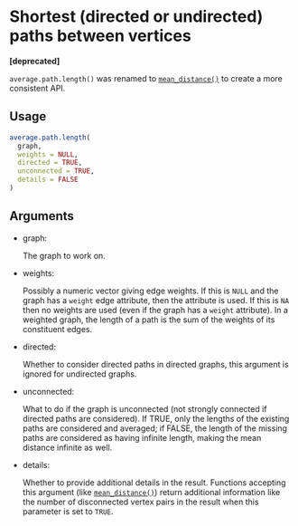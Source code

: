 # Shortest (directed or undirected) paths between vertices

**\[deprecated\]**

`average.path.length()` was renamed to
[`mean_distance()`](https://r.igraph.org/reference/distances.md) to
create a more consistent API.

## Usage

``` r
average.path.length(
  graph,
  weights = NULL,
  directed = TRUE,
  unconnected = TRUE,
  details = FALSE
)
```

## Arguments

- graph:

  The graph to work on.

- weights:

  Possibly a numeric vector giving edge weights. If this is `NULL` and
  the graph has a `weight` edge attribute, then the attribute is used.
  If this is `NA` then no weights are used (even if the graph has a
  `weight` attribute). In a weighted graph, the length of a path is the
  sum of the weights of its constituent edges.

- directed:

  Whether to consider directed paths in directed graphs, this argument
  is ignored for undirected graphs.

- unconnected:

  What to do if the graph is unconnected (not strongly connected if
  directed paths are considered). If TRUE, only the lengths of the
  existing paths are considered and averaged; if FALSE, the length of
  the missing paths are considered as having infinite length, making the
  mean distance infinite as well.

- details:

  Whether to provide additional details in the result. Functions
  accepting this argument (like
  [`mean_distance()`](https://r.igraph.org/reference/distances.md))
  return additional information like the number of disconnected vertex
  pairs in the result when this parameter is set to `TRUE`.
